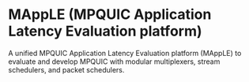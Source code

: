 # MAppLE (MPQUIC Application Latency Evaluation platform)

A unified MPQUIC Application Latency Evaluation platform (MAppLE) to evaluate and develop MPQUIC with modular multiplexers, stream schedulers, and packet schedulers.
